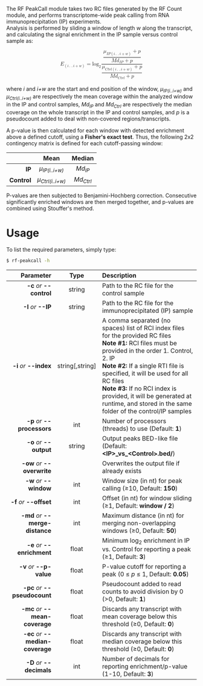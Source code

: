 The RF PeakCall module takes two RC files generated by the RF Count module, and performs transcriptome-wide peak calling from RNA immunoprecipitation (IP) experiments.<br/>
Analysis is performed by sliding a window of length *w* along the transcript, and calculating the signal enrichment in the IP sample versus control sample as:<br/>

<math display="block" xmlns="http://www.w3.org/1998/Math/MathML"><msub><mi>E</mi><mrow><mo>(</mo><mi>i</mi><mo>.</mo><mo>.</mo><mi>i</mi><mo>+</mo><mi>w</mi><mo>)</mo></mrow></msub><mo>=</mo><msub><mi>log</mi><mrow><mo>2</mo></mrow></msub><mfenced><mfrac><mstyle displaystyle="true"><mfrac bevelled="true"><mfenced><mrow><msub><mi>&#x3BC;</mi><mrow><mi>I</mi><mi>P</mi><mo>(</mo><mi>i</mi><mo>.</mo><mo>.</mo><mi>i</mi><mo>+</mo><mi>w</mi><mo>)</mo></mrow></msub><mo>+</mo><mi>p</mi></mrow></mfenced><mfenced><mrow><mi>M</mi><msub><mi>d</mi><mrow><mi>I</mi><mi>P</mi></mrow></msub><mo>+</mo><mi>p</mi></mrow></mfenced></mfrac></mstyle><mstyle displaystyle="true"><mfrac bevelled="true"><mfenced><mrow><msub><mi>&#x3BC;</mi><mrow><mi>C</mi><mi>t</mi><mi>r</mi><mi>l</mi><mo>(</mo><mi>i</mi><mo>.</mo><mo>.</mo><mi>i</mi><mo>+</mo><mi>w</mi><mo>)</mo></mrow></msub><mo>+</mo><mi>p</mi></mrow></mfenced><mfenced><mrow><mi>M</mi><msub><mi>d</mi><mrow><mi>C</mi><mi>t</mi><mi>r</mi><mi>l</mi></mrow></msub><mo>+</mo><mi>p</mi></mrow></mfenced></mfrac></mstyle></mfrac></mfenced></math>
<br/>
where *i* and *i+w* are the start and end position of the window, *&#x3BC;<sub>IP(i..i+w)</sub>* and *&#x3BC;<sub>Ctrl(i..i+w)</sub>* are respectively the mean coverage within the analyzed window in the IP and control samples, *Md<sub>IP</sub>* and *Md<sub>Ctrl</sub>* are respectively the median coverage on the whole transcript in the IP and control samples, and *p* is a pseudocount added to deal with non-covered regions/transcripts.<br/>

A p-value is then calculated for each window with detected enrichment above a defined cutoff, using a __Fisher's exact test__. Thus, the following 2x2 contingency matrix is defined for each cutoff-passing window:<br/>

 &nbsp; | Mean | Median
-------------: | :------------:  | :------------:
__IP__ | *&#x3BC;<sub>IP(i..i+w)</sub>* | *Md<sub>IP</sub>*
__Control__ | *&#x3BC;<sub>Ctrl(i..i+w)</sub>* | *Md<sub>Ctrl</sub>*

P-values are then subjected to Benjamini-Hochberg correction. Consecutive significantly enriched windows are then merged together, and p-values are combined using Stouffer's method.<br/>

# Usage
To list the required parameters, simply type:

```bash
$ rf-peakcall -h
```

Parameter         | Type | Description
----------------: | :--: |:------------
__-c__ *or* __--control__ | string | Path to the RC file for the control sample
__-I__ *or* __--IP__ | string | Path to the RC file for the immunoprecipitated (IP) sample
__-i__ *or* __--index__ | string[,string] | A comma separated (no spaces) list of RCI index files for the provided RC files<br/>__Note #1:__ RCI files must be provided in the order 1. Control, 2. IP<br/>__Note #2:__ If a single RTI file is specified, it will be used for all RC files<br/>__Note #3:__ If no RCI index is provided, it will be generated at runtime, and stored in the same folder of the control/IP samples
__-p__ *or* __--processors__ | int | Number of processors (threads) to use (Default: __1__)
__-o__ *or* __--output__ | string | Output peaks BED-like file (Default: __&lt;IP&gt;\_vs\_&lt;Control&gt;.bed/__)
__-ow__ *or* __--overwrite__ | | Overwrites the output file if already exists
__-w__ *or* __--window__ | int | Window size (in nt) for peak calling (&ge;10, Default: __150__)
__-f__ *or* __--offset__ | int | Offset (in nt) for window sliding (&ge;1, Default: __window / 2__)
__-md__ *or* __--merge-distance__ | int | Maximum distance (in nt) for merging non-overlapping windows (&ge;0, Default: __50__)
__-e__ *or* __--enrichment__ | float | Minimum log<sub>2</sub> enrichment in IP vs. Control for reporting a peak (&ge;1, Default: __3__)
__-v__ *or* __--p-value__ | float | P-value cutoff for reporting a peak (0 &le; *p* &le; 1, Default: __0.05__)
__-pc__ *or* __--pseudocount__ | float | Pseudocount added to read counts to avoid division by 0 (&gt;0, Default: __1__)
__-mc__ *or* __--mean-coverage__ | float | Discards any transcript with mean coverage below this threshold (&ge;0, Default: __0__)
__-ec__ *or* __--median-coverage__ | float | Discards any transcript with median coverage below this threshold (&ge;0, Default: __0__)
__-D__ *or* __--decimals__ | int | Number of decimals for reporting enrichment/p-value (1-10, Default: __3__)